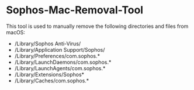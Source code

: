 # Sophos-Mac-Removal-Tool
This tool is used to manually remove the following directories and files from macOS: 
- /Library/Sophos Anti-Virus/ 
- /Library/Application Support/Sophos/ 
- /Library/Preferences/com.sophos.* 
- /Library/LaunchDaemons/com.sophos.* 
- /Library/LaunchAgents/com.sophos.* 
- /Library/Extensions/Sophos* 
- /Library/Caches/com.sophos.*

